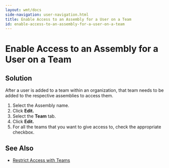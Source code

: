 ```yaml
---
layout: wmt/docs
side-navigation: user-navigation.html
title: Enable Access to an Assembly for a User on a Team
id: enable-access-to-an-assembly-for-a-user-on-a-team
---
```


# Enable Access to an Assembly for a User on a Team 

## Solution

After a user is added to a team within an organization, that team needs to be added to the respective assemblies to access them.


1. Select the Assembly name.
2. Click **Edit.**
3. Select the **Team** tab.
4. Click **Edit.**
5. For all the teams that you want to give access to, check the appropriate checkbox.

## See Also

* <a href="/user/account/restrict-access-with-teams.html">Restrict Access with Teams</a>
